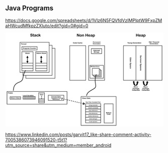 ## Java Programs
https://docs.google.com/spreadsheets/d/1Vlz6N5FQVfdVzIMPlptW9FxpZMaHWcudMfkpzZXluto/edit?gid=0#gid=0


![Image](images/JVM_Internal_Architecture_small.png)



https://www.linkedin.com/posts/garvit17_like-share-comment-activity-7005386073946091520-t5t1?utm_source=share&utm_medium=member_android
